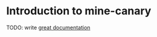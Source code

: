 # Introduction to mine-canary

TODO: write [great documentation](http://jacobian.org/writing/great-documentation/what-to-write/)
